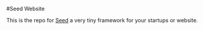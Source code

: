 #Seed Website

This is the repo for [Seed](http://github.com/sergiom23/seed "Seed Repo") a very tiny framework for your startups or website.
